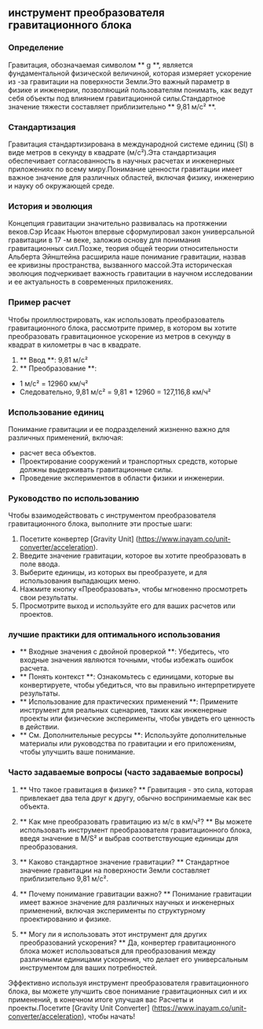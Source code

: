 ## инструмент преобразователя гравитационного блока

### Определение
Гравитация, обозначаемая символом ** g **, является фундаментальной физической величиной, которая измеряет ускорение из -за гравитации на поверхности Земли.Это важный параметр в физике и инженерии, позволяющий пользователям понимать, как ведут себя объекты под влиянием гравитационной силы.Стандартное значение тяжести составляет приблизительно ** 9,81 м/с² **.

### Стандартизация
Гравитация стандартизирована в международной системе единиц (SI) в виде метров в секунду в квадрате (м/с²).Эта стандартизация обеспечивает согласованность в научных расчетах и ​​инженерных приложениях по всему миру.Понимание ценности гравитации имеет важное значение для различных областей, включая физику, инженерию и науку об окружающей среде.

### История и эволюция
Концепция гравитации значительно развивалась на протяжении веков.Сэр Исаак Ньютон впервые сформулировал закон универсальной гравитации в 17 -м веке, заложив основу для понимания гравитационных сил.Позже, теория общей теории относительности Альберта Эйнштейна расширила наше понимание гравитации, назвав ее кривизны пространства, вызванного массой.Эта историческая эволюция подчеркивает важность гравитации в научном исследовании и ее актуальность в современных приложениях.

### Пример расчет
Чтобы проиллюстрировать, как использовать преобразователь гравитационного блока, рассмотрите пример, в котором вы хотите преобразовать гравитационное ускорение из метров в секунду в квадрат в километры в час в квадрате.

1. ** Ввод **: 9,81 м/с²
2. ** Преобразование **:
- 1 м/с² = 12960 км/ч²
- Следовательно, 9,81 м/с² = 9,81 * 12960 = 127,116,8 км/ч²

### Использование единиц
Понимание гравитации и ее подразделений жизненно важно для различных применений, включая:
- расчет веса объектов.
- Проектирование сооружений и транспортных средств, которые должны выдерживать гравитационные силы.
- Проведение экспериментов в области физики и инженерии.

### Руководство по использованию
Чтобы взаимодействовать с инструментом преобразователя гравитационного блока, выполните эти простые шаги:
1. Посетите конвертер [Gravity Unit] (https://www.inayam.co/unit-converter/acceleration).
2. Введите значение гравитации, которое вы хотите преобразовать в поле ввода.
3. Выберите единицы, из которых вы преобразуете, и для использования выпадающих меню.
4. Нажмите кнопку «Преобразовать», чтобы мгновенно просмотреть свои результаты.
5. Просмотрите выход и используйте его для ваших расчетов или проектов.

### лучшие практики для оптимального использования
- ** Входные значения с двойной проверкой **: Убедитесь, что входные значения являются точными, чтобы избежать ошибок расчета.
- ** Понять контекст **: Ознакомьтесь с единицами, которые вы конвертируете, чтобы убедиться, что вы правильно интерпретируете результаты.
- ** Использование для практических применений **: Примените инструмент для реальных сценариев, таких как инженерные проекты или физические эксперименты, чтобы увидеть его ценность в действии.
- ** См. Дополнительные ресурсы **: Используйте дополнительные материалы или руководства по гравитации и его приложениям, чтобы улучшить ваше понимание.

### Часто задаваемые вопросы (часто задаваемые вопросы)

1. ** Что такое гравитация в физике? **
Гравитация - это сила, которая привлекает два тела друг к другу, обычно воспринимаемые как вес объекта.

2. ** Как мне преобразовать гравитацию из м/с в км/ч²? **
Вы можете использовать инструмент преобразователя гравитационного блока, введя значение в M/S² и выбрав соответствующие единицы для преобразования.

3. ** Каково стандартное значение гравитации? **
Стандартное значение гравитации на поверхности Земли составляет приблизительно 9,81 м/с².

4. ** Почему понимание гравитации важно? **
Понимание гравитации имеет важное значение для различных научных и инженерных применений, включая эксперименты по структурному проектированию и физике.

5. ** Могу ли я использовать этот инструмент для других преобразований ускорения? **
Да, конвертер гравитационного блока может использоваться для преобразования между различными единицами ускорения, что делает его универсальным инструментом для ваших потребностей.

Эффективно используя инструмент преобразователя гравитационного блока, вы можете улучшить свое понимание гравитационных сил и их применений, в конечном итоге улучшая вас Расчеты и проекты.Посетите [Gravity Unit Converter] (https://www.inayam.co/unit-converter/acceleration), чтобы начать!